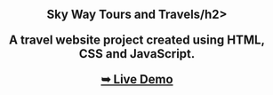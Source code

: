 <h2 align="center">Sky Way Tours and Travels/h2>
<div align="center">
<p>A travel website project created using HTML, CSS and JavaScript.</p>
<a href="https://github.com/shameemkoroth/skyway" target="_blank"><strong>➥ Live Demo</strong></a>
</div> <br/><br/>

